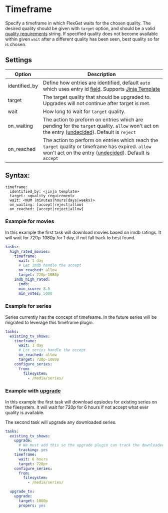 # Timeframe

Specify a timeframe in which FlexGet waits for the chosen quality. The desired quality should be given with `target` option, and should be a valid [quality requirements](/Qualities#Requirements) string. If specified quality does not become available within given `wait` after a different quality has been seen, best quality so far is chosen.

## Settings

| **Option** | **Description** |
| --- | --- |
| identified_by | Define how entries are identified, default `auto` which uses entry id [field](https://flexget.com/Entry). Supports [Jinja Template](https://flexget.com/Jinja) |
| target | The target quality that should be upgraded to. Upgrades will not continue after target is met. |
| wait | How long to wait for `target` quality. |
| on_waiting | The action to preform on entries which are pending for the `target` quality. `allow` won't act on the entry ([undecided](https://flexget.com/FilterOperations)). Default is `reject`
| on_reached | The action to perform on entries which reach the `target` quality or timeframe has expired. `allow` won't act on the entry ([undecided](https://flexget.com/FilterOperations)). Default is `accept`

## Syntax:

```text
timeframe:
  identified_by: <jinja template>
  target: <quality requirement>
  wait: <NUM (minutes|hours|days|weeks)>
  on_waiting: [accept|reject|allow]
  on_reached: [accept|reject|allow]
```

### Example for movies
In this example the first task will download movies based on imdb ratings. It will wait for 720p-1080p for 1 day, if not fall back to best found.

```yaml
tasks:
  high_rated_movies:
    timeframe:
      wait: 1 day
      # Let imdb handle the accept
      on_reached: allow
      target: 720p-1080p
    imdb_high_rated:
      imdb:
      min_score: 8.5
      min_votes: 5000
```

### Example for series

Series currently has the concept of timefeame. In the future series will be migrated to leverage this timeframe plugin.


```yaml
tasks:
  existing_tv_shows:
    timeframe:
      wait: 1 day
      # Let series handle the accept
      on_reached: allow
      target: 720p-1080p
    configure_series:
      from:
        filesystem:
          - /media/series/
```


### Example with [upgrade](https://flexget.com/Plugins/upgrade)

In this example the first task will download epsiodes for existing series on the filesystem. It will wait for 720p for 6 hours if not accept what ever quality is available.

The second task will upgrade any downloaded series.

```yaml
tasks:
  existing_tv_shows:
    upgrade:
      # We must add this so the upgrade plugin can track the downloaded qualities
      tracking: yes
    timeframe:
      wait: 6 hours
      target: 720p+
    configure_series:
      from:
        filesystem:
          - /media/series/

  upgrade_tv:
    upgrade:
      target: 1080p
      propers: yes
```

